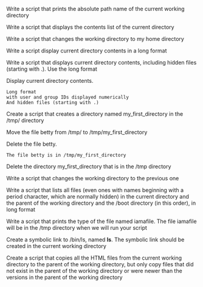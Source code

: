 Write a script that prints the absolute path name of the current working directory

Write a script that displays the contents list of the current directory

Write a script that changes the working directory to my home directory

Write a script display current directory contents in a long format

Write a script that displays current directory contents, including hidden files (starting with .). Use the long format

Display current directory contents.

    Long format
    with user and group IDs displayed numerically
    And hidden files (starting with .)

Create a script that creates a directory named my_first_directory in the /tmp/ directory

Move the file betty from /tmp/ to /tmp/my_first_directory

Delete the file betty.

    The file betty is in /tmp/my_first_directory

Delete the directory my_first_directory that is in the /tmp directory

Write a script that changes the working directory to the previous one

Write a script that lists all files (even ones with names beginning with a period character, which are normally hidden) in the current directory and the parent of the working directory and the /boot directory (in this order), in long format

Write a script that prints the type of the file named iamafile. The file iamafile will be in the /tmp directory when we will run your script

Create a symbolic link to /bin/ls, named __ls__. The symbolic link should be created in the current working directory

Create a script that copies all the HTML files from the current working directory to the parent of the working directory, but only copy files that did not exist in the parent of the working directory or were newer than the versions in the parent of the working directory


